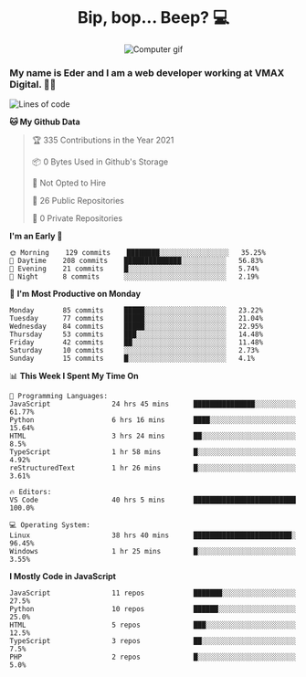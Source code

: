 <h1 align="center">Bip, bop... Beep? 💻</h1>

<div align="center">
  <img src="https://digitalsynopsis.com/wp-content/uploads/2016/07/3d-isometric-animations-90s-electronic-items-kaypro.gif" alt="Computer gif" />
</div>

### My name is Eder and I am a web developer working at **VMAX Digital**. 👋😺

<!--START_SECTION:waka-->
![Lines of code](https://img.shields.io/badge/From%20Hello%20World%20I%27ve%20Written-165000%20lines%20of%20code-blue)

**🐱 My Github Data** 

> 🏆 335 Contributions in the Year 2021
 > 
> 📦 0 Bytes Used in Github's Storage 
 > 
> 🚫 Not Opted to Hire
 > 
> 📜 26 Public Repositories 
 > 
> 🔑 0 Private Repositories  
 > 
**I'm an Early 🐤** 

```text
🌞 Morning    129 commits    ████████░░░░░░░░░░░░░░░░░   35.25% 
🌆 Daytime    208 commits    ██████████████░░░░░░░░░░░   56.83% 
🌃 Evening    21 commits     █░░░░░░░░░░░░░░░░░░░░░░░░   5.74% 
🌙 Night      8 commits      ░░░░░░░░░░░░░░░░░░░░░░░░░   2.19%

```
📅 **I'm Most Productive on Monday** 

```text
Monday       85 commits     █████░░░░░░░░░░░░░░░░░░░░   23.22% 
Tuesday      77 commits     █████░░░░░░░░░░░░░░░░░░░░   21.04% 
Wednesday    84 commits     █████░░░░░░░░░░░░░░░░░░░░   22.95% 
Thursday     53 commits     ███░░░░░░░░░░░░░░░░░░░░░░   14.48% 
Friday       42 commits     ██░░░░░░░░░░░░░░░░░░░░░░░   11.48% 
Saturday     10 commits     ░░░░░░░░░░░░░░░░░░░░░░░░░   2.73% 
Sunday       15 commits     █░░░░░░░░░░░░░░░░░░░░░░░░   4.1%

```


📊 **This Week I Spent My Time On** 

```text
💬 Programming Languages: 
JavaScript               24 hrs 45 mins      ███████████████░░░░░░░░░░   61.77% 
Python                   6 hrs 16 mins       ████░░░░░░░░░░░░░░░░░░░░░   15.64% 
HTML                     3 hrs 24 mins       ██░░░░░░░░░░░░░░░░░░░░░░░   8.5% 
TypeScript               1 hr 58 mins        █░░░░░░░░░░░░░░░░░░░░░░░░   4.92% 
reStructuredText         1 hr 26 mins        █░░░░░░░░░░░░░░░░░░░░░░░░   3.61%

🔥 Editors: 
VS Code                  40 hrs 5 mins       █████████████████████████   100.0%

💻 Operating System: 
Linux                    38 hrs 40 mins      ████████████████████████░   96.45% 
Windows                  1 hr 25 mins        █░░░░░░░░░░░░░░░░░░░░░░░░   3.55%

```

**I Mostly Code in JavaScript** 

```text
JavaScript               11 repos            ███████░░░░░░░░░░░░░░░░░░   27.5% 
Python                   10 repos            ██████░░░░░░░░░░░░░░░░░░░   25.0% 
HTML                     5 repos             ███░░░░░░░░░░░░░░░░░░░░░░   12.5% 
TypeScript               3 repos             ██░░░░░░░░░░░░░░░░░░░░░░░   7.5% 
PHP                      2 repos             █░░░░░░░░░░░░░░░░░░░░░░░░   5.0%

```



<!--END_SECTION:waka-->
